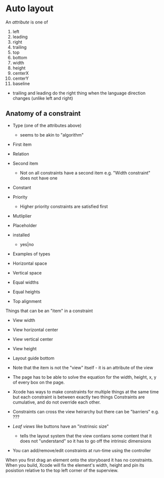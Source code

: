 # Auto layout

An _attribute_ is one of

1. left
2. leading
3. right
4. trailing
5. top
6. bottom
7. width
8. height
9. centerX
10. centerY
11. baseline

* trailing and leading do the right thing when the language direction changes (unlike left and right)

## Anatomy of a constraint

* Type (one of the attributes above)
    * seems to be akin to "algorithm"
* First item
* Relation
* Second item
    * Not on all constraints have a second item e.g. "Width constraint" does not have one
* Constant
* Priority
    * Higher priority constraints are satisfied first
* Mutliplier
* Placeholder
* installed
    * yes|no


* Examples of types

* Horizontal space
* Vertical space
* Equal widths
* Equal heights
* Top alignment


Things that can be an "item" in a constraint

* View width
* View horizontal center
* View vertical center
* View height
* Layout guide bottom

* Note that the item is not the "view" itself - it is an attribute of the view
* The page has to be able to solve the equation for the width, height, x, y of
  every box on the page.
* Xcode has ways to make constraints for multiple things at the same time but
  each constraint is between exactly two things
Constraints are cumulative, and do not override each other.
* Constraints can cross the view heirarchy but there can be "barriers" e.g. ???
* _Leaf views_ like buttons have an "instrinsic size"
    * tells the layout system that the view contians some content that it does
      not "understand" so it has to go off the intrinsic dimensions
* You can add/remove/edit constraints at run-time using the controller

When you first drag an element onto the storyboard it has no constraints. When
you build, Xcode will fix the element's width, height and pin its posistion
relative to the top left corner of the superview.
